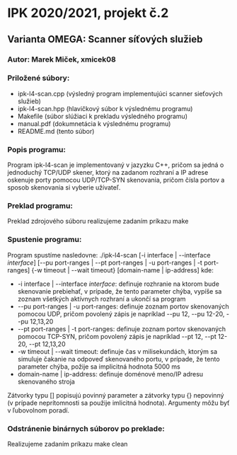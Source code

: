 IPK 2020/2021, projekt č.2
==========================

Varianta OMEGA: Scanner síťových služieb
----------------------------------------

### Autor: Marek Miček, xmicek08
### Priložené súbory:
* ipk-l4-scan.cpp   (výsledný program implementujúci scanner sieťových služieb)
* ipk-l4-scan.hpp   (hlavičkový súbor k výslednému programu)
* Makefile  (súbor slúžiaci k prekladu výsledného programu)
* manual.pdf (dokumnetácia k výslednému programu)
* README.md (tento súbor)

### Popis programu:
Program ipk-l4-scan je implementovaný v jazyzku C++, pričom sa jedná o jednoduchý TCP/UDP skener,
ktorý na zadanom rozhraní a IP adrese oskenuje porty pomocou UDP/TCP-SYN skenovania,
pričom čísla portov a sposob skenovania si vyberie užívateľ.

### Preklad programu:
Preklad zdrojového súboru realizujeme zadaním príkazu make

### Spustenie programu:
Program spustíme nasledovne: ./ipk-l4-scan [-i interface | --interface *interface*] [--pu port-ranges | --pt port-ranges | -u port-ranges | -t port-ranges] {-w timeout | --wait timeout} [domain-name | ip-address]
kde:

* -i interface | --interface *interface*: definuje rozhranie na ktorom bude skenovanie prebiehať,
v prípade, že tento parameter chýba, vypíše sa zoznam všetkých aktívnych rozhraní a ukončí sa program
* --pu port-ranges | -u port-ranges: definuje zoznam portov skenovaných pomocou UDP,
pričom povolený zápis je napríklad --pu 12, --pu 12-20, --pu 12,13,20
* --pt port-ranges | -t port-ranges: definuje zoznam portov skenovaných pomocou TCP-SYN,
pričom povolený zápis je napríklad --pt 12, --pt 12-20, --pt 12,13,20
* -w timeout | --wait timeout: definuje čas v milisekundách, ktorým sa simuluje čakanie na odpoveď skenovaného portu,
v prípade, že tento parameter chýba, požije sa implicitná hodnota 5000 ms
* domain-name | ip-address: definuje doménové meno/IP adresu skenovaného stroja

Zátvorky typu [] popisujú povinný parameter a zátvorky typu {} nepovinný (v prípade neprítomnosti sa použije imlicitná hodnota).
Argumenty môžu byť v ľubovolnom poradí.

### Odstránenie binárnych súborov po preklade:
Realizujeme zadaním príkazu make clean
